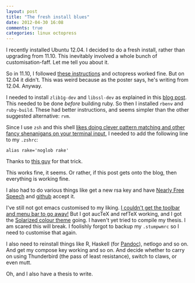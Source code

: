 ```yaml
---
layout: post
title: "The fresh install blues"
date: 2012-04-30 16:08
comments: true
categories: linux octopress
---
```

I recently installed Ubuntu 12.04.
I decided to do a fresh install, 
rather than upgrading from 11.10.
This inevitably involved a whole bunch of 
customisation-faff.
Let me tell you about it.

<!-- more -->

So in 11.10, I followed
[these instructions](http://askubuntu.com/a/104744/702)
and octopress worked fine.
But on 12.04 it didn't.
This was weird because as the poster says, 
he's writing from 12.04.
Anyway.

I needed to install `zlib1g-dev` and `libssl-dev`
as explained in this 
[blog post](http://blog.bigdinosaur.org/setting-up-octopress/).
This needed to be done _before_ building ruby.
So then I installed `rbenv` and `ruby-build`.
These had better instructions,
and seems simpler than the other suggested alternative:
`rvm`.

Since I use `zsh` and this shell
[likes doing clever pattern matching and
other fancy shenanigans on your terminal input](http://www.refining-linux.org/archives/37/ZSH-Gem-2-Extended-globbing-and-expansion/),
I needed to add the following line to my
`.zshrc`:

```
alias rake='noglob rake'
```

Thanks to 
[this guy](http://travisjeffery.com/b/2012/01/zshs-extended-glob-and-octopresss-new-post-script/)
for that trick.

This works fine, it seems.
Or rather, if this post gets onto the blog,
then everything is working fine.

I also had to do various things like 
get a new rsa key and have 
[Nearly Free Speech](http://www.nearlyfreespeech.net/)
and [github](http://www.github.com/)
accept it.

I've still not got emacs customised
to my liking.
[I couldn't get the toolbar and menu bar to go away!](http://askubuntu.com/q/128376/702)
But I got aucTeX and refTeX working,
and I got the 
[Solarized colour theme](http://ethanschoonover.com/solarized)
going.
I haven't yet tried to compile my thesis.
I am scared this will break.
I foolishly forgot to backup my `.stumpwmrc` so 
I need to customise that again.

I also need to reinstall things like R,
Haskell (for [Pandoc](http://johnmacfarlane.net/pandoc/)),
netlogo and so on.
And get my compose key working and so on.
And decide whether to carry on using Thunderbird
(the pass of least resistance),
switch to claws, or even mutt.

Oh, and I also have a thesis to write.
